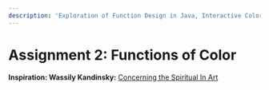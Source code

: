 ```yaml
---
description: 'Exploration of Function Design in Java, Interactive Color using HSB colorMode'
---
```


# Assignment 2: Functions of Color

**Inspiration:  Wassily Kandinsky:**  [Concerning the Spiritual In Art](http://www.public-library.uk/ebooks/22/92.pdf)



